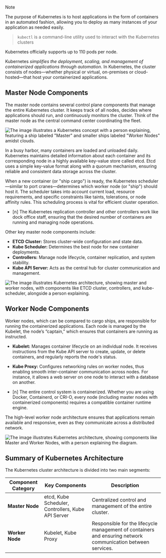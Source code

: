 >[!Note]
>The purpose of Kubernetes is to host applications in the form of containers in an automated fashion, allowing you to deploy as many instances of your application as needed easily.

> `kubectl` is a command-line utility used to interact with the Kubernetes clusters

Kubernetes officially supports up to 110 pods per node.

Kubernetes _simplifies the deployment, scaling, and management of containerized applications through automation_. In Kubernetes, the cluster consists of nodes—whether physical or virtual, on-premises or cloud-hosted—that host your containerized applications.

## Master Node Components

The master node contains several control plane components that manage the entire Kubernetes cluster. It keeps track of all nodes, decides where applications should run, and continuously monitors the cluster. Think of the master node as the central command center coordinating the fleet.

![The image illustrates a Kubernetes concept with a person explaining, featuring a ship labeled "Master" and smaller ships labeled "Worker Nodes" amidst clouds.](https://kodekloud.com/kk-media/image/upload/v1752869701/notes-assets/images/CKA-Certification-Course-Certified-Kubernetes-Administrator-Cluster-Architecture/frame_140.jpg)

In a busy harbor, many containers are loaded and unloaded daily. Kubernetes maintains detailed information about each container and its corresponding node in a highly available key-value store called etcd. Etcd uses a simple key-value format along with a quorum mechanism, ensuring reliable and consistent data storage across the cluster.

When a new container (or "ship cargo") is ready, the Kubernetes scheduler—similar to port cranes—determines which worker node (or "ship") should host it. The scheduler takes into account current load, resource requirements, and specific constraints like taints, tolerations, or node affinity rules. This scheduling process is vital for efficient cluster operation.

- [n] The Kubernetes replication controller and other controllers work like dock office staff, ensuring that the desired number of containers are running and managing node operations.

Other key master node components include:

- **ETCD Cluster:** Stores cluster-wide configuration and state data.
- **Kube Scheduler:** Determines the best node for new container deployments.
- **Controllers:** Manage node lifecycle, container replication, and system stability.
- **Kube API Server:** Acts as the central hub for cluster communication and management.

![The image illustrates Kubernetes architecture, showing master and worker nodes, with components like ETCD cluster, controllers, and kube-scheduler, alongside a person explaining.](https://kodekloud.com/kk-media/image/upload/v1752869703/notes-assets/images/CKA-Certification-Course-Certified-Kubernetes-Administrator-Cluster-Architecture/frame_270.jpg)

## Worker Node Components

Worker nodes, which can be compared to cargo ships, are responsible for running the containerized applications. Each node is managed by the Kubelet, the node’s “captain,” which ensures that containers are running as instructed.

- **Kubelet:** Manages container lifecycle on an individual node. It receives instructions from the Kube API server to create, update, or delete containers, and regularly reports the node's status.
- **Kube Proxy:** Configures networking rules on worker nodes, thus enabling smooth inter-container communication across nodes. For instance, it allows a web server on one node to interact with a database on another.

- [n] The entire control system is containerized. Whether you are using Docker, Containerd, or CRI-O, every node (including master nodes with containerized components) requires a compatible container runtime engine.

The high-level worker node architecture ensures that applications remain available and responsive, even as they communicate across a distributed network.

![The image illustrates Kubernetes architecture, showing components like Master and Worker Nodes, with a person explaining the diagram.](https://kodekloud.com/kk-media/image/upload/v1752869704/notes-assets/images/CKA-Certification-Course-Certified-Kubernetes-Administrator-Cluster-Architecture/frame_510.jpg)

## Summary of Kubernetes Architecture

The Kubernetes cluster architecture is divided into two main segments:

|Component Category|Key Components|Description|
|---|---|---|
|**Master Node**|etcd, Kube Scheduler, Controllers, Kube API Server|Centralized control and management of the entire cluster.|
|**Worker Node**|Kubelet, Kube Proxy|Responsible for the lifecycle management of containers and ensuring network communication between services.|
